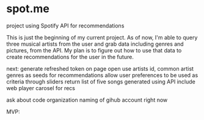 # spot.me
project using Spotify API for recommendations

This is just the beginning of my current project. As of now, I'm able to query three musical artists from the user and grab data including genres and pictures, from the API. My plan is to figure out how to use that data to create recommendations for the user in the future.


next:
generate refreshed token on page open
use artists id, common artist genres as seeds for recommendations
allow user preferences to be used as criteria through sliders
return list of five songs generated using API
include web player
carosel for recs

ask about code organization
naming of gihub account right now


MVP:

